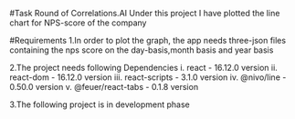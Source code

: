 #Task Round of Correlations.AI
Under this project I have plotted the line chart for NPS-score of the company

#Requirements
1.In order to plot the graph, the app needs three-json files containing the nps score on the day-basis,month basis and year basis

2.The project needs following Dependencies
i. react - 16.12.0 version
ii. react-dom - 16.12.0 version
iii. react-scripts - 3.1.0 version
iv. @nivo/line - 0.50.0 version
v. @feuer/react-tabs - 0.1.8 version

3.The following project is in development phase
